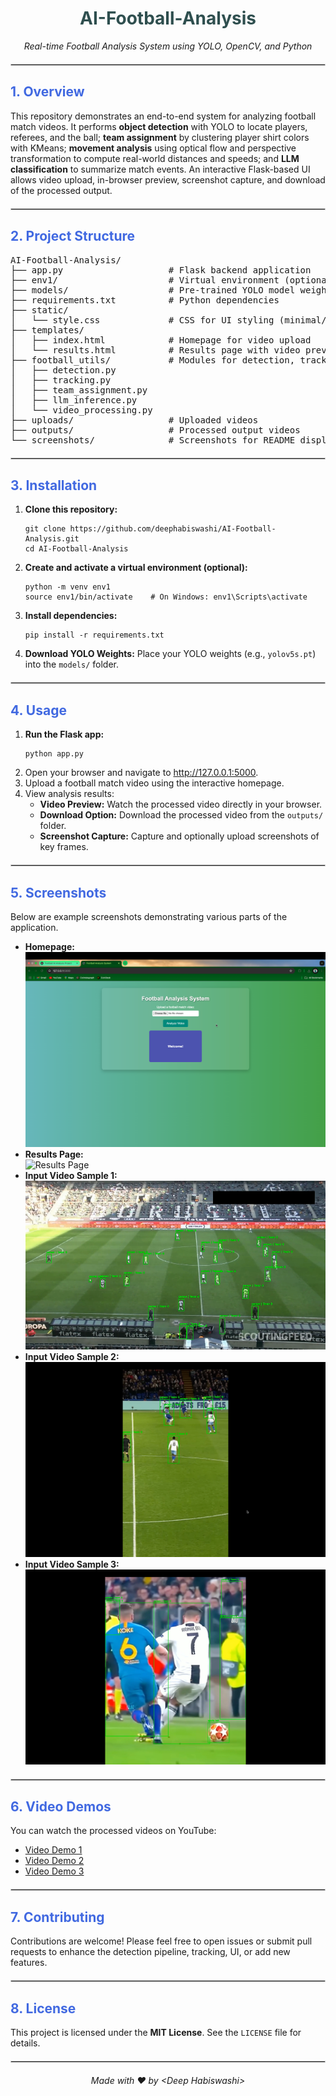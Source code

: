 <h1 style="color: #2F4F4F; text-align:center;"><b>AI-Football-Analysis</b></h1>
<p style="text-align:center;"><em>Real-time Football Analysis System using YOLO, OpenCV, and Python</em></p>
<hr style="border: 1px solid #ccc; margin: 20px 0;" />
<h2 style="color:#4169E1;">1. Overview</h2>
<p>This repository demonstrates an end-to-end system for analyzing football match videos. It performs <strong>object detection</strong> with YOLO to locate players, referees, and the ball; <strong>team assignment</strong> by clustering player shirt colors with KMeans; <strong>movement analysis</strong> using optical flow and perspective transformation to compute real-world distances and speeds; and <strong>LLM classification</strong> to summarize match events. An interactive Flask-based UI allows video upload, in-browser preview, screenshot capture, and download of the processed output.</p>
<hr style="border: 1px solid #ccc; margin: 20px 0;" />
<h2 style="color:#4169E1;">2. Project Structure</h2>
<pre>
AI-Football-Analysis/
├── app.py                    # Flask backend application
├── env1/                     # Virtual environment (optional)
├── models/                   # Pre-trained YOLO model weights (e.g., yolov5s.pt)
├── requirements.txt          # Python dependencies
├── static/
│   └── style.css             # CSS for UI styling (minimal/inline styling used in README)
├── templates/
│   ├── index.html            # Homepage for video upload
│   └── results.html          # Results page with video preview, download, and screenshot capture
├── football_utils/           # Modules for detection, tracking, team assignment, LLM inference, and video processing
│   ├── detection.py
│   ├── tracking.py
│   ├── team_assignment.py
│   ├── llm_inference.py
│   └── video_processing.py
├── uploads/                  # Uploaded videos
├── outputs/                  # Processed output videos
└── screenshots/              # Screenshots for README display
</pre>
<hr style="border: 1px solid #ccc; margin: 20px 0;" />
<h2 style="color:#4169E1;">3. Installation</h2>
<ol>
  <li><strong>Clone this repository:</strong>
    <pre><code>git clone https://github.com/deephabiswashi/AI-Football-Analysis.git
cd AI-Football-Analysis</code></pre>
  </li>
  <li><strong>Create and activate a virtual environment (optional):</strong>
    <pre><code>python -m venv env1
source env1/bin/activate    # On Windows: env1\Scripts\activate</code></pre>
  </li>
  <li><strong>Install dependencies:</strong>
    <pre><code>pip install -r requirements.txt</code></pre>
  </li>
  <li><strong>Download YOLO Weights:</strong> Place your YOLO weights (e.g., <code>yolov5s.pt</code>) into the <code>models/</code> folder.</li>
</ol>
<hr style="border: 1px solid #ccc; margin: 20px 0;" />
<h2 style="color:#4169E1;">4. Usage</h2>
<ol>
  <li><strong>Run the Flask app:</strong>
    <pre><code>python app.py</code></pre>
  </li>
  <li>Open your browser and navigate to <a href="http://127.0.0.1:5000" target="_blank">http://127.0.0.1:5000</a>.</li>
  <li>Upload a football match video using the interactive homepage.</li>
  <li>View analysis results:
    <ul>
      <li><strong>Video Preview:</strong> Watch the processed video directly in your browser.</li>
      <li><strong>Download Option:</strong> Download the processed video from the <code>outputs/</code> folder.</li>
      <li><strong>Screenshot Capture:</strong> Capture and optionally upload screenshots of key frames.</li>
    </ul>
  </li>
</ol>
<hr style="border: 1px solid #ccc; margin: 20px 0;" />
<h2 style="color:#4169E1;">5. Screenshots</h2>
<p>Below are example screenshots demonstrating various parts of the application.</p>
<ul>
  <li><strong>Homepage:</strong><br /><img src="screenshots/homepage.png" alt="Homepage" style="max-width:100%;"/></li>
  <li><strong>Results Page:</strong><br /><img src="screenshots/results-page.png" alt="Results Page" style="max-width:100%;"/></li>
  <li><strong>Input Video Sample 1:</strong><br /><img src="screenshots/input_video 1.png" alt="Input Video 1" style="max-width:100%;"/></li>
  <li><strong>Input Video Sample 2:</strong><br /><img src="screenshots/input_video 2.png" alt="Input Video 2" style="max-width:100%;"/></li>
  <li><strong>Input Video Sample 3:</strong><br /><img src="screenshots/input_video 3.png" alt="Input Video 3" style="max-width:100%;"/></li>
</ul>
<hr style="border: 1px solid #ccc; margin: 20px 0;" />
<h2 style="color:#4169E1;">6. Video Demos</h2>
<p>You can watch the processed videos on YouTube:</p>
<ul>
  <li><a href="https://youtu.be/7chU45KjyK0?si=lo0a9i4d_wwN5rHJ" target="_blank">Video Demo 1</a></li>
  <li><a href="https://youtu.be/5dTSGepYvTc?si=8ZiMFFm2ZWX2y2cY" target="_blank">Video Demo 2</a></li>
  <li><a href="https://youtu.be/HQHIYtn9HG4?si=rARhE5mMlBkEMpDC" target="_blank">Video Demo 3</a></li>
</ul>
<hr style="border: 1px solid #ccc; margin: 20px 0;" />
<h2 style="color:#4169E1;">7. Contributing</h2>
<p>Contributions are welcome! Please feel free to open issues or submit pull requests to enhance the detection pipeline, tracking, UI, or add new features.</p>
<hr style="border: 1px solid #ccc; margin: 20px 0;" />
<h2 style="color:#4169E1;">8. License</h2>
<p>This project is licensed under the <strong>MIT License</strong>. See the <code>LICENSE</code> file for details.</p>
<hr style="border: 1px solid #ccc; margin: 20px 0;" />
<p style="text-align:center;"><em>Made with ❤️ by &lt;Deep Habiswashi&gt;</em></p>
